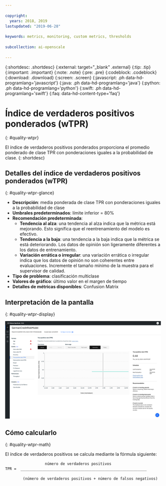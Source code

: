 ```yaml
---

copyright:
  years: 2018, 2019
lastupdated: "2019-06-28"

keywords: metrics, monitoring, custom metrics, thresholds

subcollection: ai-openscale

---
```


{:shortdesc: .shortdesc}
{:external: target="_blank" .external}
{:tip: .tip}
{:important: .important}
{:note: .note}
{:pre: .pre}
{:codeblock: .codeblock}
{:download: .download}
{:screen: .screen}
{:javascript: .ph data-hd-programlang='javascript'}
{:java: .ph data-hd-programlang='java'}
{:python: .ph data-hd-programlang='python'}
{:swift: .ph data-hd-programlang='swift'}
{:faq: data-hd-content-type='faq'}

# Índice de verdaderos positivos ponderados (wTPR)
{: #quality-wtpr}

El índice de verdaderos positivos ponderados proporciona el promedio ponderado de clase TPR con ponderaciones iguales a la probabilidad de clase.
{: shortdesc)

## Detalles del índice de verdaderos positivos ponderados (wTPR)
{: #quality-wtpr-glance}

- **Descripción**: media ponderada de clase TPR con ponderaciones iguales a la probabilidad de clase
- **Umbrales predeterminados**: límite inferior = 80%
- **Recomendación predeterminada**:
   - **Tendencia al alza**: una tendencia al alza indica que la métrica está mejorando. Esto significa que el reentrenamiento del modelo es efectivo.
   - **Tendencia a la baja**: una tendencia a la baja indica que la métrica se está deteriorando. Los datos de opinión son ligeramente diferentes a los datos de entrenamiento.
   - **Variación errática o irregular**: una variación errática o irregular indica que los datos de opinión no son coherentes entre evaluaciones. Incremente el tamaño mínimo de la muestra para el supervisor de calidad.
- **Tipo de problema**: clasificación multiclase
- **Valores de gráfico**: último valor en el margen de tiempo
- **Detalles de métricas disponibles**: Confusion Matrix

## Interpretación de la pantalla
{: #quality-wtpr-display}

![Se muestra el Índice de verdaderos positivos ponderados](images/quality-tpr.png)

## Cómo calcularlo
{: #quality-wtpr-math}

El índice de verdaderos positivos se calcula mediante la fórmula siguiente:

```
                  número de verdaderos positivos
TPR =  _________________________________________________________

        (número de verdaderos positivos + número de falsos negativos)
```
